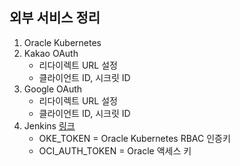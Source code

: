 ## 외부 서비스 정리

1. Oracle Kubernetes
2. Kakao OAuth
	- 리다이렉트 URL 설정
	 - 클라이언트 ID, 시크릿 ID
3. Google OAuth
	- 리다이렉트 URL 설정 
	- 클라이언트 ID, 시크릿 ID
4. Jenkins [링크](http://withhim-jenkins.site)
	- OKE_TOKEN = Oracle Kubernetes RBAC 인증키
	- OCI_AUTH_TOKEN = Oracle 액세스 키